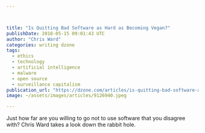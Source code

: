```yaml
---



title: "Is Quitting Bad Software as Hard as Becoming Vegan?"
publishDate: 2018-05-15 09:01:43 UTC
author: "Chris Ward"
categories: writing dzone
tags:
  - ethics
  - technology
  - artificial intelligence
  - malware
  - open source
  - surveillance capitalism
publication_url: "https://dzone.com/articles/is-quitting-bad-software-as-hard-as-becoming-vegan"
image: ~/assets/images/articles/9126940.jpeg

---
```

Just how far are you willing to go not to use software that you disagree with? Chris Ward takes a look down the rabbit hole.

